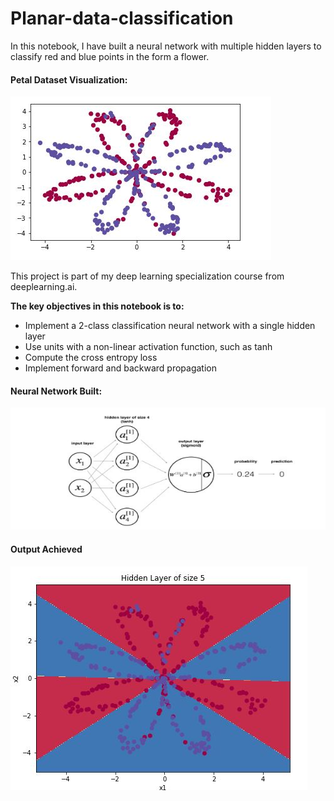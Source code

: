 # Planar-data-classification
In this notebook, I have built a neural network with multiple hidden layers to classify red and blue points in the form a flower.

#### Petal Dataset Visualization:

![Alt Text](https://raw.githubusercontent.com/deepu2010/Planar-data-classification/master/petal%20dataset.JPG)


This project is part of my deep learning specialization course from deeplearning.ai. 

**The key objectives in this notebook is to:**

  * Implement a 2-class classification neural network with a single hidden layer
  * Use units with a non-linear activation function, such as tanh
  * Compute the cross entropy loss
  * Implement forward and backward propagation


#### Neural Network Built:

![Alt Text](https://raw.githubusercontent.com/deepu2010/Planar-data-classification/master/planar%20data.JPG)

#### Output Achieved

![Alt Text](https://raw.githubusercontent.com/deepu2010/Planar-data-classification/master/Hidden%20layer%205.JPG)


